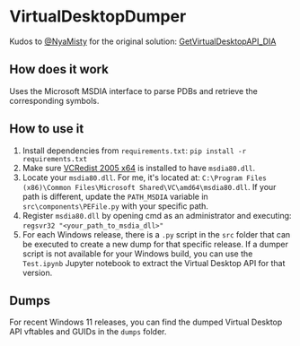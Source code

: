# VirtualDesktopDumper

Kudos to [@NyaMisty](https://github.com/NyaMisty) for the original solution: [GetVirtualDesktopAPI_DIA](https://github.com/NyaMisty/GetVirtualDesktopAPI_DIA)

## How does it work

Uses the Microsoft MSDIA interface to parse PDBs and retrieve the corresponding symbols.

## How to use it

1. Install dependencies from `requirements.txt`: `pip install -r requirements.txt`
2. Make sure [VCRedist 2005 x64](https://www.microsoft.com/en-US/download/details.aspx?id=26347) is installed to have `msdia80.dll`.
3. Locate your `msdia80.dll`. For me, it's located at: `C:\Program Files (x86)\Common Files\Microsoft Shared\VC\amd64\msdia80.dll`. If your path is different, update the `PATH_MSDIA` variable in `src\components\PEFile.py` with your specific path.
4. Register `msdia80.dll` by opening cmd as an administrator and executing: `regsvr32 "<your_path_to_msdia_dll>"`
5. For each Windows release, there is a `.py` script in the `src` folder that can be executed to create a new dump for that specific release. If a dumper script is not available for your Windows build, you can use the `Test.ipynb` Jupyter notebook to extract the Virtual Desktop API for that version.

## Dumps

For recent Windows 11 releases, you can find the dumped Virtual Desktop API vftables and GUIDs in the `dumps` folder.
